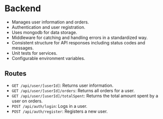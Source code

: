 # Backend

- Manages user information and orders.
- Authentication and user registration.
- Uses mongodb for data storage.
- Middleware for catching and handling errors in a standardized way.
- Consistent structure for API responses including status codes and messages.
- Unit tests for services.
- Configurable environment variables.

## Routes

- `GET /api/user/[userId]`: Returns user information.
- `GET /api/user/[userId]/orders`: Returns all orders for a user.
- `GET /api/user/[userId]/totalSpent`: Returns the total amount spent by a user on orders.
- `POST /api/auth/login`: Logs in a user.
- `POST /api/auth/register`: Registers a new user.
